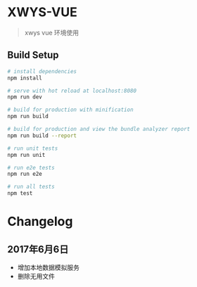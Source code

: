 # XWYS-VUE

> xwys vue 环境使用

## Build Setup

``` bash
# install dependencies
npm install

# serve with hot reload at localhost:8080
npm run dev

# build for production with minification
npm run build

# build for production and view the bundle analyzer report
npm run build --report

# run unit tests
npm run unit

# run e2e tests
npm run e2e

# run all tests
npm test
```


# Changelog

## 2017年6月6日
- 增加本地数据模拟服务
- 删除无用文件
